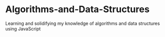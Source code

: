 # Algorithms-and-Data-Structures
Learning and solidifying my knowledge of algorithms and data structures using JavaScript
